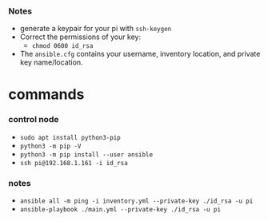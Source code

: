 ### Notes

* generate a keypair for your pi with `ssh-keygen`
* Correct the permissions of your key:
    * `chmod 0600 id_rsa`
 * The `ansible.cfg` contains your username, inventory location, and private key name/location.
 
# commands


### control node
* `sudo apt install python3-pip`
* `python3 -m pip -V`
* `python3 -m pip install --user ansible`
* `ssh pi@192.168.1.161 -i id_rsa`

### notes
* `ansible all -m ping -i inventory.yml --private-key ./id_rsa -u pi`
* `ansible-playbook ./main.yml --private-key ./id_rsa -u pi`
